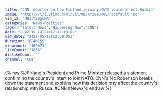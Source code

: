 ```yaml
---
title: "CNN reporter on how Finland joining NATO could affect Russia"
image: "https:\/\/i.ytimg.com\/vi\/MB3kY29gCMA\/hqdefault.jpg"
vid_id: "MB3kY29gCMA"
categories: "News-Politics"
tags: ["latest News","Happening Now","CNN"]
date: "2022-05-13T21:47:43+03:00"
vid_date: "2022-05-12T12:59:05Z"
duration: "PT4M15S"
viewcount: "469071"
likeCount: "5036"
dislikeCount: ""
channel: "CNN"
---
```

{% raw %}Finland's President and Prime Minister released a statement confirming the country's intent to join NATO. CNN's Nic Robertson breaks down the statement and explains how this decision may affect the country's relationship with Russia. #CNN #News{% endraw %}
